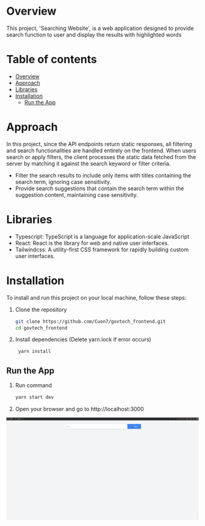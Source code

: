 # Overview

This project, 'Searching Website', is a web application designed to provide search function to user and display the results with highlighted words

# Table of contents
- [Overview](#overview)
- [Approach](#approach)
- [Libraries](#libraries)
- [Installation](#installation)
   * [Run the App](#run-the-app)

# Approach

In this project, since the API endpoints return static responses, all filtering and search functionalities are handled entirely on the frontend. When users search or apply filters, the client processes the static data fetched from the server by matching it against the search keyword or filter criteria.

- Filter the search results to include only items with titles containing the search term, ignoring case sensitivity.
- Provide search suggestions that contain the search term within the suggestion content, maintaining case sensitivity.

# Libraries

- Typescript: TypeScript is a language for application-scale JavaScript
- React: React is the library for web and native user interfaces.
- Tailwindcss: A utility-first CSS framework for rapidly building custom user interfaces.

# Installation

To install and run this project on your local machine, follow these steps:

1. Clone the repository

   ```bash
   git clone https://github.com/Cuon7/govtech_frontend.git
   cd govtech_frontend
   ```

2. Install dependencies (Delete yarn.lock if error occurs)

   ```bash
    yarn install
   ```

## Run the App

1. Run command

   ```bash
   yarn start dev
   ```

2. Open your browser and go to http://localhost:3000

![browser](assets/browser.png)
